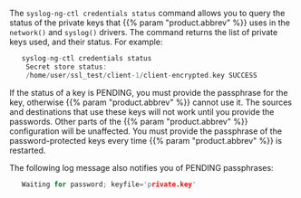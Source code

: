 ---
---
<!-- DISCLAIMER: This file is based on the syslog-ng Open Source Edition documentation https://github.com/balabit/syslog-ng-ose-guides/commit/2f4a52ee61d1ea9ad27cb4f3168b95408fddfdf2 and is used under the terms of The syslog-ng Open Source Edition Documentation License. The file has been modified by Axoflow. -->
The `syslog-ng-ctl credentials status` command allows you to query the status of the private keys that {{% param "product.abbrev" %}} uses in the `network()` and `syslog()` drivers. The command returns the list of private keys used, and their status. For example:

```c
   syslog-ng-ctl credentials status
    Secret store status:
    /home/user/ssl_test/client-1/client-encrypted.key SUCCESS
```

If the status of a key is PENDING, you must provide the passphrase for the key, otherwise {{% param "product.abbrev" %}} cannot use it. The sources and destinations that use these keys will not work until you provide the passwords. Other parts of the {{% param "product.abbrev" %}} configuration will be unaffected. You must provide the passphrase of the password-protected keys every time {{% param "product.abbrev" %}} is restarted.

The following log message also notifies you of PENDING passphrases:

```c
   Waiting for password; keyfile='private.key'

```
